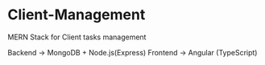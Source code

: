 # Client-Management
MERN Stack for Client tasks management

Backend -> MongoDB + Node.js(Express)
Frontend -> Angular (TypeScript)
